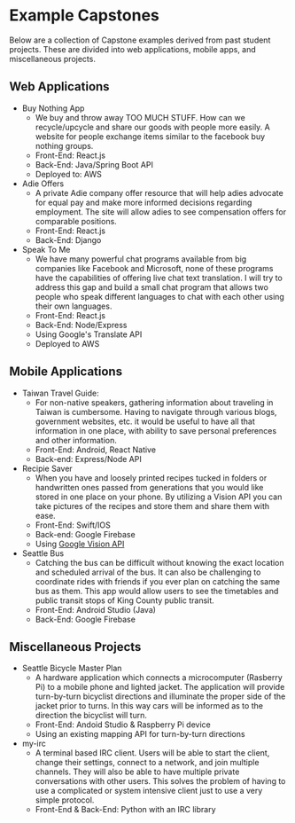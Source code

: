 # Example Capstones

Below are a collection of Capstone examples derived from past student projects.  These are divided into web applications, mobile apps, and miscellaneous projects.

## Web Applications

- Buy Nothing App
  - We buy and throw away TOO MUCH STUFF. How can we recycle/upcycle and share our goods with people more easily.  A website for people exchange items similar to the facebook buy nothing groups.
  - Front-End:  React.js
  - Back-End:  Java/Spring Boot API
  - Deployed to:  AWS
- Adie Offers
  - A private Adie company offer resource that will help adies advocate for equal pay and make more informed decisions regarding employment.  The site will allow adies to see compensation offers for comparable positions.
  - Front-End:  React.js
  - Back-End:  Django
- Speak To Me
  - We have many powerful chat programs available from big companies like Facebook and Microsoft, none of these programs have the capabilities of offering live chat text translation. I will try to address this gap and build a small chat program that allows two people who speak different languages to chat with each other using their own languages.
  - Front-End:  React.js
  - Back-End:  Node/Express
  - Using Google's Translate API
  - Deployed to AWS

## Mobile Applications

- Taiwan Travel Guide:
  - For non-native speakers, gathering information about traveling in Taiwan is cumbersome. Having to navigate through various blogs, government websites, etc. it would be useful to have all that information in one place, with ability to save personal preferences and other information.
  - Front-End:  Android, React Native
  - Back-end:  Express/Node API
- Recipie Saver
  - When you have and loosely printed recipes tucked in folders or handwritten ones passed from generations that you would like stored in one place on your phone. By utilizing a Vision API you can take pictures of the recipes and store them and share them with ease.
  - Front-End:  Swift/IOS
  - Back-end: Google Firebase
  - Using [Google Vision API](https://cloud.google.com/vision/)
- Seattle Bus
  - Catching the bus can be difficult without knowing the exact location and scheduled arrival of the bus. It can also be challenging to coordinate rides with friends if you ever plan on catching the same bus as them. This app would allow users to see the timetables and public transit stops of King County public transit.
  - Front-End:  Android Studio (Java)
  - Back-End:  Google Firebase


## Miscellaneous Projects

- Seattle Bicycle Master Plan
  - A hardware application which connects a microcomputer (Rasberry Pi) to a mobile phone and lighted jacket.  The application will provide turn-by-turn bicyclist directions and illuminate the proper side of the jacket prior to turns.  In this way cars will be informed as to the direction the bicyclist will turn.
  - Front-End:  Andoid Studio & Raspberry Pi device
  - Using an existing mapping API for turn-by-turn directions
- my-irc
  - A terminal based IRC client. Users will be able to start the client, change their settings, connect to a network, and join multiple channels. They will also be able to have multiple private conversations with other users.  This solves the problem of having to use a complicated or system intensive client just to use a very simple protocol.
  - Front-End & Back-End:  Python with an IRC library

